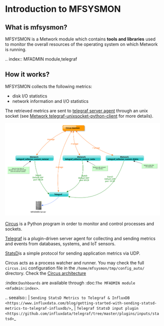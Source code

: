 # Introduction to MFSYSMON


## What is mfsysmon?

MFSYSMON is a Metwork module which contains **tools and libraries** used to monitor the overall resources of the operating system on which Metwork is running.

.. index:: MFADMIN module,telegraf
## How it works?

MFSYSMON collects the following metrics:
- disk I/O statistics
- network information and I/O statistics

The retrieved metrics are sent to [telegraf server agent](https://www.influxdata.com/time-series-platform/telegraf/) through an unix socket (see [Metwork telegraf-unixsocket-python-client](https://github.com/metwork-framework/telegraf-unixsocket-python-client) for more details).

![image](./_images/overall_architecture.svg)

[Circus](https://circus.readthedocs.io/en/latest/) is a Python program in order to monitor and control processes and sockets.

[Telegraf](https://docs.influxdata.com/telegraf/) is a plugin-driven server agent for collecting and sending metrics and events from databases, systems, and IoT sensors.

[StatsD](https://github.com/statsd/statsd)is a simple protocol for sending application metrics via UDP.

Circus acts as a process watcher and runner. You may check the full `circus.ini` configuration file in the `/home/mfsysmon/tmp/config_auto/` directory. Check the [Circus architecture](https://circus.readthedocs.io/en/latest/design/architecture/)

:index:`Dashboards` are available through :doc:`The MFADMIN module <mfadmin:index>`.

.. seealso::
    | `Sending StatsD Metrics to Telegraf & InfluxDB <https://www.influxdata.com/blog/getting-started-with-sending-statsd-metrics-to-telegraf-influxdb/>`_
    | `Telegraf StatsD input plugin <https://github.com/influxdata/telegraf/tree/master/plugins/inputs/statsd>`_ 

<!--
Intentional comment to prevent m2r from generating bad rst statements when the file ends with a block .. xxx ::
-->
